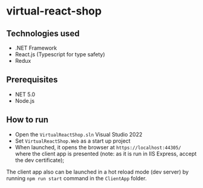 # virtual-react-shop

## Technologies used
* .NET Framework
* React.js (Typescript for type safety)
* Redux


## Prerequisites
* NET 5.0
* Node.js

## How to run
* Open the `VirtualReactShop.sln` Visual Studio 2022
* Set `VirtualReactShop.Web` as a start up project
* When launched, it opens the browser at `https://localhost:44305/` where the client app is presented (note: as it is run in IIS Express, accept the dev certificate);

The client app also can be launched in a hot reload mode (dev server) by running `npm run start` command in the `ClientApp` folder.

